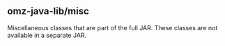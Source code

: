 ## omz-java-lib/misc

Miscellaneous classes that are part of the full JAR. These classes are not available in a separate JAR.
